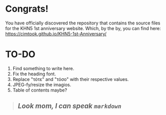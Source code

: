# Congrats!
You have officially discovered the repository that contains the source files for the KHN5 1st anniversary website. Which, by the by, you can find here:
https://cimtook.github.io/KHN5-1st-Anniversary/

# TO-DO

1. Find something to write here.
2. Fix the heading font.
3. Replace "τότε" and "τόσο" with their respective values.
4. JPEG-fy/resize the imagios.
5. Table of contents maybe?

> ## *Look mom, I can speak `markdown`*